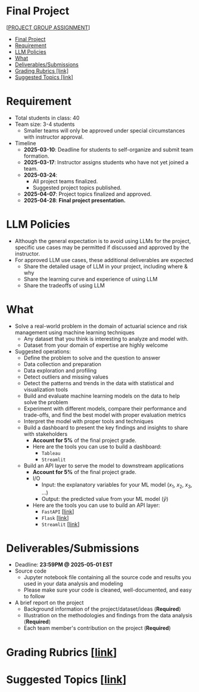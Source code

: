 # Final Project 
[[PROJECT GROUP ASSIGNMENT](https://docs.google.com/spreadsheets/d/13PV8Z56F4IvtMjSk-7MjvWcBdz24l1MUnjuzucB3RN8)]

- [Final Project](#final-project)
- [Requirement](#requirement)
- [LLM Policies](#llm-policies)
- [What](#what)
- [Deliverables/Submissions](#deliverablessubmissions)
- [Grading Rubrics \[link\]](#grading-rubrics-link)
- [Suggested Topics \[link\]](#suggested-topics-link)

# Requirement
* Total students in class: 40
* Team size: 3-4 students
  * Smaller teams will only be approved under special circumstances with instructor approval.
* Timeline
  * **2025-03-10**: Deadline for students to self-organize and submit team formation.
  * **2025-03-17**: Instructor assigns students who have not yet joined a team.
  * **2025-03-24**: 
    * All project teams finalized.
    * Suggested project topics published.
  * **2025-04-07**: Project topics finalized and approved.
  * **2025-04-28**: **Final project presentation.**

# LLM Policies
- Although the general expectation is to avoid using LLMs for the project, specific use cases may be permitted if discussed and approved by the instructor.
- For approved LLM use cases, these additional deliverables are expected
  - Share the detailed usage of LLM in your project, including where & why
  - Share the learning curve and experience of using LLM
  - Share the tradeoffs of using LLM

# What
* Solve a real-world problem in the domain of actuarial science and risk management using machine learning techniques
  * Any dataset that you think is interesting to analyze and model with.
  * Dataset from your domain of expertise are highly welcome
* Suggested operations:
  * Define the problem to solve and the question to answer
  * Data collection and preparation
  * Data exploration and profiling
  * Detect outliers and missing values
  * Detect the patterns and trends in the data with statistical and visualization tools
  * Build and evaluate machine learning models on the data to help solve the problem
  * Experiment with different models, compare their performance and trade-offs, and find the best model with proper evaluation metrics
  * Interpret the model with proper tools and techniques
  * Build a dashboard to present the key findings and insights to share with stakeholders 
    * **Account for 5%** of the final project grade.
    * Here are the tools you can use to build a dashboard:
      * `Tableau` 
      * `Streamlit`
  * Build an API layer to serve the model to downstream applications
    * **Account for 5%** of the final project grade.
    * I/O
      * Input: the explanatory variables for your ML model ($x_1$, $x_2$, $x_3$, ...)
      * Output: the predicted value from your ML model ($\hat{y}$)
    * Here are the tools you can use to build an API layer:
      * `FastAPI` [[link](https://fastapi.tiangolo.com/)]
      * `Flask` [[link](https://flask.palletsprojects.com/URL_ADDRESS)]
      * `Streamlit` [[link](https://streamlit.io/)]

# Deliverables/Submissions 
* Deadline: **23:59PM @ 2025-05-01 EST**
* Source code
  * Jupyter notebook file containing all the source code and results you used in your data analysis and modeling
  * Please make sure your code is cleaned, well-documented, and easy to follow
* A brief report on the project
  * Background information of the project/dataset/ideas (**Required**)
  * Illustration on the methodologies and findings from the data analysis (**Required**)
  * Each team member's contribution on the project (**Required**)

# Grading Rubrics [[link](./rubrics.md)]

# Suggested Topics [[link](./topics.md)]
